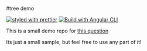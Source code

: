 #tree demo


[![styled with prettier](https://img.shields.io/badge/styled_with-prettier-ff69b4.svg)](https://github.com/prettier/prettier)
[![Build with Angular CLI](https://img.shields.io/badge/built%20with-Angular%20CLI-blue.svg)](https://github.com/angular/angular-cli)


This is a small demo repo for [this question](https://groups.google.com/forum/#!topic/angular/sydjvkANSbU)

Its just a small sample, but feel free to use any part of it!
